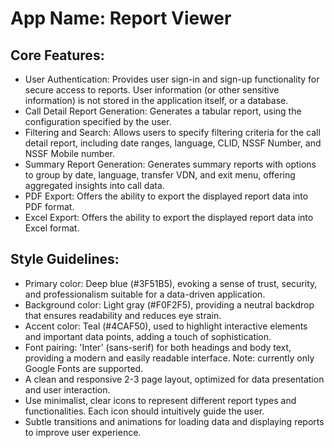 # **App Name**: Report Viewer

## Core Features:

- User Authentication: Provides user sign-in and sign-up functionality for secure access to reports. User information (or other sensitive information) is not stored in the application itself, or a database.
- Call Detail Report Generation: Generates a tabular report, using the configuration specified by the user.
- Filtering and Search: Allows users to specify filtering criteria for the call detail report, including date ranges, language, CLID, NSSF Number, and NSSF Mobile number.
- Summary Report Generation: Generates summary reports with options to group by date, language, transfer VDN, and exit menu, offering aggregated insights into call data.
- PDF Export: Offers the ability to export the displayed report data into PDF format.
- Excel Export: Offers the ability to export the displayed report data into Excel format.

## Style Guidelines:

- Primary color: Deep blue (#3F51B5), evoking a sense of trust, security, and professionalism suitable for a data-driven application.
- Background color: Light gray (#F0F2F5), providing a neutral backdrop that ensures readability and reduces eye strain.
- Accent color: Teal (#4CAF50), used to highlight interactive elements and important data points, adding a touch of sophistication.
- Font pairing: 'Inter' (sans-serif) for both headings and body text, providing a modern and easily readable interface. Note: currently only Google Fonts are supported.
- A clean and responsive 2-3 page layout, optimized for data presentation and user interaction.
- Use minimalist, clear icons to represent different report types and functionalities. Each icon should intuitively guide the user.
- Subtle transitions and animations for loading data and displaying reports to improve user experience.